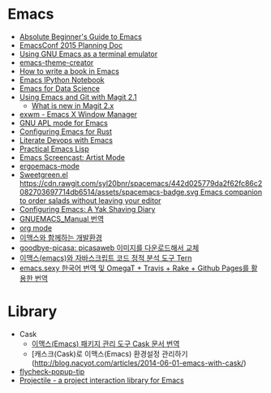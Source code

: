 Emacs
=====
* [Absolute Beginner's Guide to Emacs](http://www.jesshamrick.com/2012/09/10/absolute-beginners-guide-to-emacs/)
* [EmacsConf 2015 Planning Doc](https://emacsconf.github.io/emacsconf2015/)
* [Using GNU Emacs as a terminal emulator](http://paralambda.org/2012/07/02/using-gnu-emacs-as-a-terminal-emulator/)
* [emacs-theme-creator](https://github.com/mswift42/theme-creator)
* [How to write a book in Emacs](https://www.masteringemacs.org/article/how-to-write-a-book-in-emacs)
* [Emacs IPython Notebook](http://tkf.github.io/emacs-ipython-notebook/)
* [Emacs for Data Science](http://www.insightdatascience.com/blog/emacs_for_data_science.html)
* [Using Emacs and Git with Magit 2.1](http://lwn.net/Articles/649535/)
  * [What is new in Magit 2.x](https://www.masteringemacs.org/article/what-new-in-magit-2x)
* [exwm - Emacs X Window Manager](https://github.com/ch11ng/exwm)
* [GNU APL mode for Emacs](https://github.com/lokedhs/gnu-apl-mode)
* [Configuring Emacs for Rust](http://bassam.co/emacs/2015/08/24/rust-with-emacs/)
* [Literate Devops with Emacs](https://www.youtube.com/watch?v=dljNabciEGg)
* [Practical Emacs Lisp](http://ergoemacs.org/emacs/elisp.html)
* [Emacs Screencast: Artist Mode](http://www.cinsk.org/emacs/emacs-artist.html)
* [ergoemacs-mode](http://ergoemacs.github.io/)
* [Sweetgreen.el https://cdn.rawgit.com/syl20bnr/spacemacs/442d025779da2f62fc86c2082703697714db6514/assets/spacemacs-badge.svg Emacs companion to order salads without leaving your editor](https://github.com/CestDiego/sweetgreen.el)
* [Configuring Emacs: A Yak Shaving Diary](https://zeekat.nl/articles/making-emacs-work-for-me.html)
* [GNUEMACS_Manual 번역](http://trans.onionmixer.net/mediawiki/index.php?title=GNUEMACS_Manual)
* [org mode](https://www.facebook.com/notes/kyung-mo-kweon/org-mode/10159212021770632/)
* [이맥스와 함께하는 개발환경](https://shiren.github.io/2017-11-13-%EC%9D%B4%EB%A7%A5%EC%8A%A4%EC%99%80-%ED%95%A8%EA%BB%98%ED%95%98%EB%8A%94-%EA%B0%9C%EB%B0%9C%ED%99%98%EA%B2%BD/)
* [goodbye-picasa: picasaweb 이미지를 다운로드해서 교체](http://ohyecloudy.com/emacsian/2017/12/24/elisp-goodbye-picasa/)
* [이맥스(emacs)와 자바스크립트 코드 정적 분석 도구 Tern](http://blog.nacyot.com/articles/2014-03-12-emacs-with-tern/)
* [emacs.sexy 한국어 번역 및 OmegaT + Travis + Rake + Github Pages를 활용한 번역](http://blog.nacyot.com/articles/2014-03-17-sexy-emacs-kr/)

# Library
* Cask
  * [이맥스(Emacs) 패키지 관리 도구 Cask 문서 번역](http://blog.nacyot.com/articles/2014-04-28-translate-emacs-cask-documenation/)
  * [캐스크(Cask)로 이맥스(Emacs) 환경설정 관리하기(http://blog.nacyot.com/articles/2014-06-01-emacs-with-cask/)
* [flycheck-popup-tip](https://github.com/flycheck/flycheck-popup-tip)
* [Projectile - a project interaction library for Emacs](http://projectile.readthedocs.io/)
